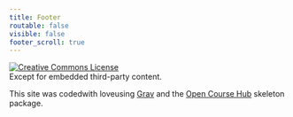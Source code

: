 ```yaml
---
title: Footer
routable: false
visible: false
footer_scroll: true
---
```


<a rel="license" href="http://creativecommons.org/licenses/by-sa/4.0/"><img alt="Creative Commons License" style="border-width:0" src="https://i.creativecommons.org/l/by-sa/4.0/88x31.png"/></a><br />Except for embedded third-party content.

This site was <i class="fa fa-code" aria-hidden="true" title="Coded"></i><span class="sr-only">coded</span>with <i class="fa fa-heart" aria-hidden="true" title="Love"></i><span class="sr-only">love</span>using <a href="http://getgrav.org">Grav</a> and the [Open Course Hub](http://learn.hibbittsdesign.org/coursehub) skeleton package.
